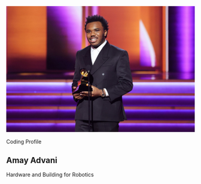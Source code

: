 <html>
    <head>
        <meta charset="utf-8">
        <meta name="viewport" content="width=device-width, initial-scale=1">
        <link rel="stylesheet" href="customization.css">
        <link rel="stylesheet" href="https://maxcdn.bootstrapcdn.com/bootstrap/3.4.1/css/bootstrap.min.css">
        <script src="https://ajax.googleapis.com/ajax/libs/jquery/3.6.3/jquery.min.js"></script>
        <script src="https://maxcdn.bootstrapcdn.com/bootstrap/3.4.1/js/bootstrap.min.js"></script>
    </head>

<body>
        <main>
          <article class="profile">
            <picture class="profile-img">
              <source srcset="images/babykeem.png" media="(min-width: 600px)">
              <img src="images/babykeem.png" alt="profile">
            </picture>
            <div class="content">
              <p class="detail">Coding Profile</p>
                <h1>Amay Advani</h1>
              <p>
                Hardware and Building for Robotics 
              </p>
              <a href="https://pages.github.com/" class="button"></a>
            </div>
          </article>
        </main>
</body> 
